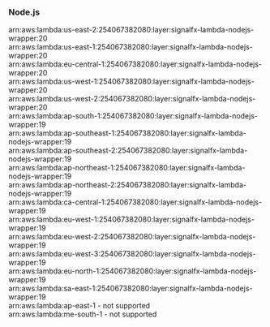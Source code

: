 <h3>Node.js</h3>  

arn:aws:lambda:us-east-2:254067382080:layer:signalfx-lambda-nodejs-wrapper:20<br>
arn:aws:lambda:us-east-1:254067382080:layer:signalfx-lambda-nodejs-wrapper:20<br>
arn:aws:lambda:eu-central-1:254067382080:layer:signalfx-lambda-nodejs-wrapper:20<br>
arn:aws:lambda:us-west-1:254067382080:layer:signalfx-lambda-nodejs-wrapper:20<br>
arn:aws:lambda:us-west-2:254067382080:layer:signalfx-lambda-nodejs-wrapper:20<br>
arn:aws:lambda:ap-south-1:254067382080:layer:signalfx-lambda-nodejs-wrapper:19<br>
arn:aws:lambda:ap-southeast-1:254067382080:layer:signalfx-lambda-nodejs-wrapper:19<br>
arn:aws:lambda:ap-southeast-2:254067382080:layer:signalfx-lambda-nodejs-wrapper:19<br>
arn:aws:lambda:ap-northeast-1:254067382080:layer:signalfx-lambda-nodejs-wrapper:19<br>
arn:aws:lambda:ap-northeast-2:254067382080:layer:signalfx-lambda-nodejs-wrapper:19<br>
arn:aws:lambda:ca-central-1:254067382080:layer:signalfx-lambda-nodejs-wrapper:19<br>
arn:aws:lambda:eu-west-1:254067382080:layer:signalfx-lambda-nodejs-wrapper:19<br>
arn:aws:lambda:eu-west-2:254067382080:layer:signalfx-lambda-nodejs-wrapper:19<br>
arn:aws:lambda:eu-west-3:254067382080:layer:signalfx-lambda-nodejs-wrapper:19<br>
arn:aws:lambda:eu-north-1:254067382080:layer:signalfx-lambda-nodejs-wrapper:19<br>
arn:aws:lambda:sa-east-1:254067382080:layer:signalfx-lambda-nodejs-wrapper:19<br>
arn:aws:lambda:ap-east-1 - not supported<br>
arn:aws:lambda:me-south-1 - not supported<br>

<!-- Note to maintainers: please be careful editing this file. 
